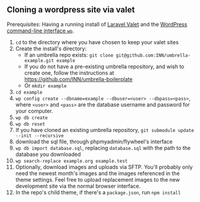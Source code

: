 ## Cloning a wordpress site via valet

Prerequisites: Having a running install of [Laravel Valet](https://laravel.com/docs/5.6/valet) and the [WordPress command-line interface `wp`](http://wp-cli.org/).

1. `cd` to the directory where you have chosen to keep your valet sites
2. Create the install's directory:
	- If an umbrella repo exists: `git clone git@github.com:INN/umbrella-example.git example`
	- If you do not have a pre-existing umbrella repository, and wish to create one, follow the instructions at https://github.com/INN/umbrella-boilerplate
	- Or `mkdir example`
3. `cd example`
4. `wp config create --dbname=example --dbuser=<user> --dbpass=<pass>`, where `<user>` and `<pass>` are the database username and password for your computer.
5. `wp db create`
6. `wp db reset`
7. If you have cloned an existing umbrella repository, `git submodule update --init --recursive`
8. download the sql file, through phpmyadmin/flywheel's interface
9. `wp db import database.sql`, replacing `database.sql` with the path to the database you downloaded
10. `wp search-replace example.org example.test`
11. Optionally, download images and uploads via SFTP. You'll probably only need the newest month's images and the images referenced in the theme settings. Feel free to upload replacement images to the new development site via the normal browser interface.
12. In the repo's child theme, if there's a `package.json`, run `npm install`
